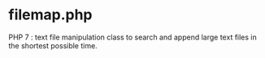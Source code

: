 # filemap.php
PHP 7 : text file manipulation class to search and append large text files in the shortest possible time.
